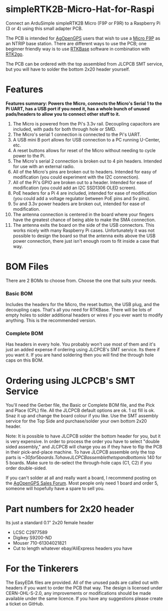# simpleRTK2B-Micro-Hat-for-Raspi

Connect an ArduSimple simpleRTK2B Micro (F9P or F9R) to a Raspberry Pi (3 or 4) using this small adapter PCB.

The PCB is intended for [AgOpenGPS](https://github.com/farmerbriantee/AgOpenGPS "github.com/farmerbriantee/AgOpenGPS") users that wish to use a [Micro F9P](https://www.ardusimple.com/product/simplertk2b-micro/m "Ardusimple") as an NTRIP base station. There are different ways to use the PCB; one beginner friendly way is to use [RTKBase](https://github.com/Stefal/rtkbase "github.com/Stefal/rtkbase") software in combination with [RTK2go](http://rtk2go.com/ "rtk2go.com").

The PCB can be ordered with the top assembled from JLCPCB SMT service, but you will have to solder the bottom 2x20 header yourself.



# Features
**Features summary: Powers the Micro, connects the Micro's Serial 1 to the Pi UART, has a USB port if you need it, has a whole bunch of unused pads/headers to allow you to connect other stuff to it.**
1. The Micro is powered from the Pi's 3.3v rail. Decoupling capacitors are included, with pads for both through hole or SMD.
2. The Micro's serial 1 connection is connected to the Pi's UART.
3. A USB mini B port allows for USB connection to a PC running U-Center, etc.
4. A reset buttons allows for reset of the Micro without needing to cycle power to the Pi.
5. The Micro's serial 2 connection is broken out to 4 pin headers. Intended for use with an external radio.
6. All of the Micro's pins are broken out to headers. Intended for easy of modification (you could experiment with the I2C connection).
7. All of the Pi's GPIO are broken out to a header. Intended for ease of modification (you could add an I2C SSD1306 OLED screen).
8. PoE headers for a Pi 4 are included, intended for ease of modification (you could add a voltage regulator between PoE pins and 5v pins).
9. 5v and 3.3v power headers are broken out, intended for ease of modification.
10. The antenna connection is centered in the board where your fingers have the greatest chance of being able to make the SMA connection.
11. The antenna exits the board on the side of the USB connectors. This works nicely with many Raspberry Pi cases. Unfortunately it was not possible to design the board so that the antenna exits above the USB power connection, there just isn't enough room to fit inside a case that way.



# BOM Files

There are 2 BOMs to choose from. Choose the one that suits your needs.

### Basic BOM
Includes the headers for the Micro, the reset button, the USB plug, and the decoupling caps. That's all you need for RTKBase. There will be lots of empty holes to solder additional headers or wires if you ever want to modify anything. This is the recommended version.

### Complete BOM
Has headers in every hole. You probably won't use most of them and it's just an added expense if ordering using JLCPCB's SMT service. Its there if you want it. If you are hand soldering then you will find the through hole caps on this BOM.



# Ordering using JLCPCB's SMT Service

You'll need the Gerber file, the Basic or Complete BOM file, and the Pick and Place (CPL) file. All the JLCPCB default options are ok. 1 oz fill is ok. Snaz it up and change the board colour if you like. Use the SMT assembly service for the Top Side and purchase/solder your own bottom 2x20 header.

Note: It is possible to have JLCPCB solder the bottom header for you, but it is very expensive. In order to process the order you have to select "double sided assembly," and JLCPCB will charge you as if they have to flip the PCB in their pick-and-place machine. To have JLCPCB assemble only the top parts is ~$30 for 5 boards. To have JLCPCB assemble the top and bottom is ~$140 for 5 boards. Make sure to de-select the through-hole caps (C1, C2) if you order double-sided.

If you can't solder at all and really want a board, I recommend posting on the [AgOpenGPS Sales Forum](https://discourse.agopengps.com/c/sales "discourse.agopengps.com/c/sales"). Most people only need 1 board and order 5, someone will hopefully have a spare to sell you.



# Part numbers for 2x20 header

Its just a standard 0.1" 2x20 female header
- LCSC C2977589
- Digikey S9200-ND
- Mouser 710-61304021821
- Cut to length whatever ebay/AliExpress headers you have



# For the Tinkerers
The EasyEDA files are provided. All of the unused pads are called out with headers if you want to order the PCB that way. The design is licensed under CERN-OHL-S-2.0, any improvements or modifications should be made available under the same licence. If you have any suggestions please create a ticket on GitHub.
